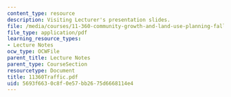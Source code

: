 ```yaml
---
content_type: resource
description: Visiting Lecturer's presentation slides.
file: /media/courses/11-360-community-growth-and-land-use-planning-fall-2003/5693f6630c8f0e57bb2675d6668114e4_11360Traffic.pdf
file_type: application/pdf
learning_resource_types:
- Lecture Notes
ocw_type: OCWFile
parent_title: Lecture Notes
parent_type: CourseSection
resourcetype: Document
title: 11360Traffic.pdf
uid: 5693f663-0c8f-0e57-bb26-75d6668114e4
---
```

